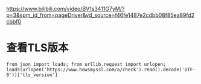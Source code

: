 https://www.bilibili.com/video/BV1s3411G7yM/?p=3&spm_id_from=pageDriver&vd_source=f46fe1487e2cdbb08f85ea89fd2cbbf0

# 查看TLS版本
```
from json import loads; from urllib.request import urlopen; loads(urlopen('https://www.howsmyssl.com/a/check').read().decode('UTF-8'))['tls_version']
```
